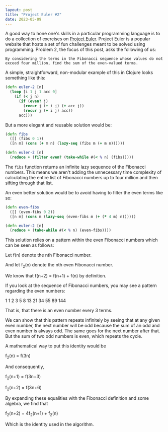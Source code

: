 ```yaml
---
layout: post
title: "Project Euler #2"
date: 2023-05-09
---
```

A good way to hone one's skills in a particular programming language is to do
a collection of exercises on [Project Euler](https://projecteuler.net). 
Project Euler is a popular website that hosts a
set of fun challenges meant to be solved using programming. Problem 2, the
focus of this post, asks the following of us:

`By considering the terms in the Fibonacci sequence whose values do not exceed four million, find the sum of the even-valued terms.`

A simple, straightforward, non-modular example of this in Clojure looks
something like this:

```clojure
(defn euler-2 [n]
  (loop [i 1 j 1 acc 0]
    (if (< j n)
      (if (even? j)
        (recur j (+ i j) (+ acc j))
        (recur j (+ i j) acc))
      acc)))
```

But a more elegant and reusable solution would be:
```clojure
(defn fibs
  ([] (fibs 0 1))
  ([n m] (cons (+ m n) (lazy-seq (fibs m (+ m n))))))

(defn euler-2 [n]
  (reduce + (filter even? (take-while #(< % n) (fibs)))))
```

The `fibs` function returns an infinite lazy sequence of the
Fibonacci numbers. This means we aren't adding the unnecessary time
complexity of calculating the entire list of Fibonacci numbers up to
four million and then sifting through that list.


An even better solution would be to avoid having to filter the even
terms like so:
```clojure
(defn even-fibs
  ([] (even-fibs 0 2))
  ([n m] (cons m (lazy-seq (even-fibs m (+ (* 4 m) n))))))

(defn euler-2 [n]
  (reduce + (take-while #(< % n) (even-fibs))))
```
This solution relies on a pattern within the even Fibonacci numbers
which can be seen as follows:

Let f(n) denote the nth Fibonacci number. 

And let f<sub>2</sub>(n) denote the nth even Fibonacci number.

We know that f(n+2) = f(n+1) + f(n) by definition.

If you look at the sequence of Fibonacci numbers, you may see a pattern
regarding the even numbers:

1 1 2 3 5 8 13 21 34 55 89 144

That is, that there is an even number every 3 terms.

We can show that this pattern repeats infinitely by seeing that
at any given even number, the next number will be odd because the sum
of an odd and even number is always odd. The same goes for the next number
after that. But the sum of two odd numbers is even, which repeats the cycle.

A mathematical way to put this identity would be

f<sub>2</sub>(n) = f(3n)

And consequently,

f<sub>2</sub>(n+1) = f(3n+3)

f<sub>2</sub>(n+2) = f(3n+6)

By expanding these equalities with the Fibonacci definition and some algebra,
we find that

f<sub>2</sub>(n+2) = 4f<sub>2</sub>(n+1) + f<sub>2</sub>(n)

Which is the identity used in the algorithm.